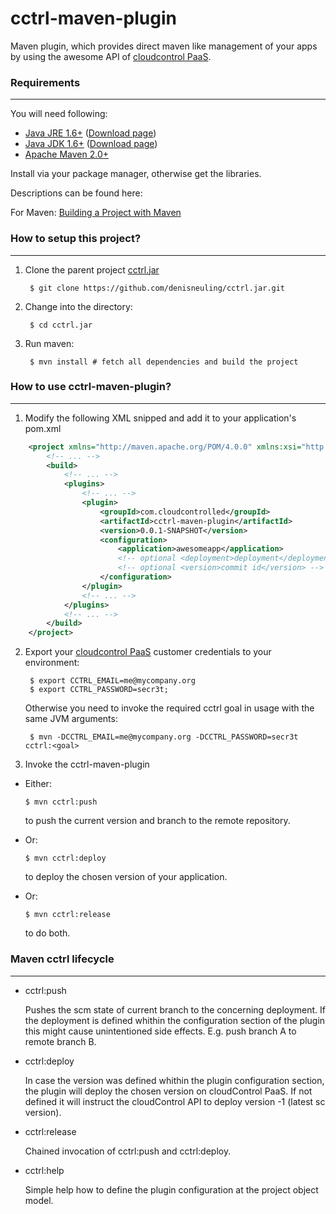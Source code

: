 # cctrl-maven-plugin

Maven plugin, which provides direct maven like management of your apps by using the awesome API of [cloudcontrol PaaS](https://www.cloudcontrol.com/).

### Requirements
---

You will need following:

- [Java JRE 1.6+](http://www.oracle.com/technetwork/java/javase/downloads) ([Download page](http://www.oracle.com/technetwork/java/javase/downloads/jre6-downloads-1637595.html))
- [Java JDK 1.6+](http://www.oracle.com/technetwork/java/javase/downloads) ([Download page](http://www.oracle.com/technetwork/java/javase/downloads/jdk6-downloads-1637591.html))
- [Apache Maven 2.0+](http://maven.apache.org/)

Install via your package manager, otherwise get the libraries.

Descriptions can be found here:

For Maven: [Building a Project with Maven](http://maven.apache.org/run-maven/index.html)


### How to setup this project?
---

1. Clone the parent project [cctrl.jar](https://github.com/denisneuling/cctrl.jar.git)

        $ git clone https://github.com/denisneuling/cctrl.jar.git

2. Change into the directory:

        $ cd cctrl.jar

3. Run maven:

        $ mvn install # fetch all dependencies and build the project

### How to use cctrl-maven-plugin?
---

1. Modify the following XML snipped and add it to your application's pom.xml
``` xml
	<project xmlns="http://maven.apache.org/POM/4.0.0" xmlns:xsi="http://www.w3.org/2001/XMLSchema-instance" xsi:schemaLocation="http://maven.apache.org/POM/4.0.0 http://maven.apache.org/xsd/maven-4.0.0.xsd">
		<!-- ... -->
		<build>
			<!-- ... -->
			<plugins>
				<!-- ... -->
				<plugin>
					<groupId>com.cloudcontrolled</groupId>
					<artifactId>cctrl-maven-plugin</artifactId>
					<version>0.0.1-SNAPSHOT</version>
					<configuration>
						<application>awesomeapp</application>
						<!-- optional <deployment>deployment</deployment> -->
						<!-- optional <version>commit id</version> -->
					</configuration>
				</plugin>
				<!-- ... -->
			</plugins>
			<!-- ... -->
		</build>
	</project>
```

2. Export your [cloudcontrol PaaS](https://www.cloudcontrol.com/) customer credentials to your environment:

        $ export CCTRL_EMAIL=me@mycompany.org
        $ export CCTRL_PASSWORD=secr3t;

   Otherwise you need to invoke the required cctrl goal in usage with the same JVM arguments: 
	
        $ mvn -DCCTRL_EMAIL=me@mycompany.org -DCCTRL_PASSWORD=secr3t cctrl:<goal>

3. Invoke the cctrl-maven-plugin
	
  * Either:

        $ mvn cctrl:push

    to push the current version and branch to the remote repository.

  * Or:

        $ mvn cctrl:deploy

    to deploy the chosen version of your application.

  * Or:

        $ mvn cctrl:release

    to do both.


### Maven cctrl lifecycle
---

* cctrl:push

  Pushes the scm state of current branch to the concerning deployment.
  If the deployment is defined whithin the configuration section of the plugin this might cause unintentioned side effects.
  E.g. push branch A to remote branch B.


* cctrl:deploy

  In case the version was defined whithin the plugin configuration section, the plugin will deploy the chosen version on cloudControl PaaS.
  If not defined it will instruct the cloudControl API to deploy version -1 (latest sc version).


* cctrl:release

  Chained invocation of cctrl:push and cctrl:deploy.


* cctrl:help

  Simple help how to define the plugin configuration at the project object model.
